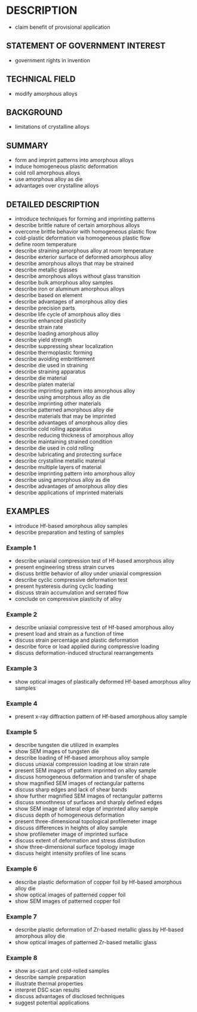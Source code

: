# DESCRIPTION

- claim benefit of provisional application

## STATEMENT OF GOVERNMENT INTEREST

- government rights in invention

## TECHNICAL FIELD

- modify amorphous alloys

## BACKGROUND

- limitations of crystalline alloys

## SUMMARY

- form and imprint patterns into amorphous alloys
- induce homogeneous plastic deformation
- cold roll amorphous alloys
- use amorphous alloy as die
- advantages over crystalline alloys

## DETAILED DESCRIPTION

- introduce techniques for forming and imprinting patterns
- describe brittle nature of certain amorphous alloys
- overcome brittle behavior with homogeneous plastic flow
- cold-plastic deformation via homogeneous plastic flow
- define room temperature
- describe straining amorphous alloy at room temperature
- describe exterior surface of deformed amorphous alloy
- describe amorphous alloys that may be strained
- describe metallic glasses
- describe amorphous alloys without glass transition
- describe bulk amorphous alloy samples
- describe iron or aluminum amorphous alloys
- describe based on element
- describe advantages of amorphous alloy dies
- describe precision parts
- describe life cycle of amorphous alloy dies
- describe enhanced plasticity
- describe strain rate
- describe loading amorphous alloy
- describe yield strength
- describe suppressing shear localization
- describe thermoplastic forming
- describe avoiding embrittlement
- describe die used in straining
- describe straining apparatus
- describe die material
- describe platen material
- describe imprinting pattern into amorphous alloy
- describe using amorphous alloy as die
- describe imprinting other materials
- describe patterned amorphous alloy die
- describe materials that may be imprinted
- describe advantages of amorphous alloy dies
- describe cold rolling apparatus
- describe reducing thickness of amorphous alloy
- describe maintaining strained condition
- describe die used in cold rolling
- describe lubricating and protecting surface
- describe crystalline metallic material
- describe multiple layers of material
- describe imprinting pattern into amorphous alloy
- describe using amorphous alloy as die
- describe advantages of amorphous alloy dies
- describe applications of imprinted materials

## EXAMPLES

- introduce Hf-based amorphous alloy samples
- describe preparation and testing of samples

### Example 1

- describe uniaxial compression test of Hf-based amorphous alloy
- present engineering stress strain curves
- discuss brittle behavior of alloy under uniaxial compression
- describe cyclic compressive deformation test
- present hysteresis during cyclic loading
- discuss strain accumulation and serrated flow
- conclude on compressive plasticity of alloy

### Example 2

- describe uniaxial compressive test of Hf-based amorphous alloy
- present load and strain as a function of time
- discuss strain percentage and plastic deformation
- describe force or load applied during compressive loading
- discuss deformation-induced structural rearrangements

### Example 3

- show optical images of plastically deformed Hf-based amorphous alloy samples

### Example 4

- present x-ray diffraction pattern of Hf-based amorphous alloy sample

### Example 5

- describe tungsten die utilized in examples
- show SEM images of tungsten die
- describe loading of Hf-based amorphous alloy sample
- discuss uniaxial compression loading at low strain rate
- present SEM images of pattern imprinted on alloy sample
- discuss homogeneous deformation and transfer of shape
- show magnified SEM images of rectangular patterns
- discuss sharp edges and lack of shear bands
- show further magnified SEM images of rectangular patterns
- discuss smoothness of surfaces and sharply defined edges
- show SEM image of lateral edge of imprinted alloy sample
- discuss depth of homogeneous deformation
- present three-dimensional topological profilemeter image
- discuss differences in heights of alloy sample
- show profilemeter image of imprinted surface
- discuss extent of deformation and stress distribution
- show three-dimensional surface topology image
- discuss height intensity profiles of line scans

### Example 6

- describe plastic deformation of copper foil by Hf-based amorphous alloy die
- show optical images of patterned copper foil
- show SEM images of patterned copper foil

### Example 7

- describe plastic deformation of Zr-based metallic glass by Hf-based amorphous alloy die
- show optical images of patterned Zr-based metallic glass

### Example 8

- show as-cast and cold-rolled samples
- describe sample preparation
- illustrate thermal properties
- interpret DSC scan results
- discuss advantages of disclosed techniques
- suggest potential applications

